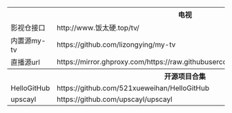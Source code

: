 <table>
    <tr>
        <th colspan="2">电视</th>
    </tr>
    <tr>
        <td>影视仓接口</td>
        <td>http://www.饭太硬.top/tv/</td>
    </tr>
    <tr>
        <td>内置源my-tv</td>
        <td>https://github.com/lizongying/my-tv</td>
    </tr>
    <tr>
        <td>直播源url</td>
        <td>https://mirror.ghproxy.com/https://raw.githubusercontent.com/zhu00000/tv/main/tvlive.m3u</td>
    </tr>
    <tr>
        <th colspan="2">开源项目合集</th>
    </tr>
    <tr>
        <td>HelloGitHub</td>
        <td>https://github.com/521xueweihan/HelloGitHub</td>
    </tr>
    <tr>
        <td>upscayl</td>
        <td>https://github.com/upscayl/upscayl</td>
    </tr>
</table>
